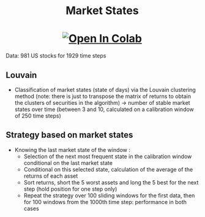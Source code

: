 <h1 align='center'> Market States </h1>
  
[<h1 align='center'>![Open In Colab](https://colab.research.google.com/assets/colab-badge.svg)](https://colab.research.google.com/github/Gruz77/Physics-of-Markets/blob/main/Market_States/Market_States.ipynb)</h1>

Data: 981 US stocks for 1929 time steps

## Louvain
- Classification of market states (state of days) via the Louvain clustering method (note: there is just to transpose the matrix of returns to obtain the clusters of securities in the algorithm) -> number of stable market states over time (between 3 and 10, calculated on a calibration window of 250 time steps)
## Strategy based on market states
- Knowing the last market state of the window : 
  - Selection of the next most frequent state in the calibration window conditional on the last market state
  - Conditional on this selected state, calculation of the average of the returns of each asset
  - Sort returns, short the 5 worst assets and long the 5 best for the next step (hold position for one step only)
  - Repeat the strategy over 100 sliding windows for the first data, then for 100 windows from the 1000th time step: performance in both cases
